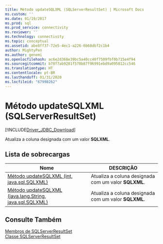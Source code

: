 ```yaml
---
title: Método updateSQLXML (SQLServerResultSet) | Microsoft Docs
ms.custom: ''
ms.date: 01/19/2017
ms.prod: sql
ms.prod_service: connectivity
ms.reviewer: ''
ms.technology: connectivity
ms.topic: conceptual
ms.assetid: abe8ff37-72e5-4ec1-a226-6b68dbf2c1b4
author: MightyPen
ms.author: genemi
ms.openlocfilehash: ac6e2d368e39bc5a40cc40f7509fbf0b715e4f94
ms.sourcegitcommit: b78f7ab9281f570b87f96991ebd9a095812cc546
ms.translationtype: HT
ms.contentlocale: pt-BR
ms.lasthandoff: 01/31/2020
ms.locfileid: "67998262"
---
```

# <a name="updatesqlxml-method-sqlserverresultset"></a>Método updateSQLXML (SQLServerResultSet)
[!INCLUDE[Driver_JDBC_Download](../../../includes/driver_jdbc_download.md)]

  Atualiza a coluna designada com um valor **SQLXML**.  
  
## <a name="overload-list"></a>Lista de sobrecargas  
  
|Nome|DESCRIÇÃO|  
|----------|-----------------|  
|[Método updateSQLXML &#40;int, java.sql.SQLXML&#41;](../../../connect/jdbc/reference/updatesqlxml-method-int-java-sql-sqlxml.md)|Atualiza a coluna designada com um valor **SQLXML**.|  
|[Método updateSQLXML &#40;java.lang.String, java.sql.SQLXML&#41;](../../../connect/jdbc/reference/updatesqlxml-method-java-lang-string-java-sql-sqlxml.md)|Atualiza a coluna designada com um valor **SQLXML**.|  
  
## <a name="see-also"></a>Consulte Também  
 [Membros de SQLServerResultSet](../../../connect/jdbc/reference/sqlserverresultset-members.md)   
 [Classe SQLServerResultSet](../../../connect/jdbc/reference/sqlserverresultset-class.md)  
  
  
